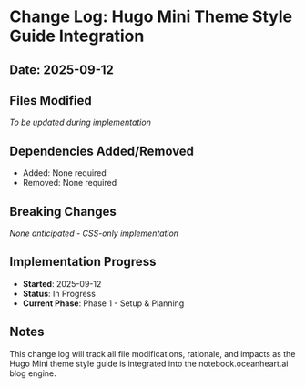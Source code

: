 # Change Log: Hugo Mini Theme Style Guide Integration

## Date: 2025-09-12

## Files Modified

*To be updated during implementation*

## Dependencies Added/Removed

- Added: None required
- Removed: None required

## Breaking Changes

*None anticipated - CSS-only implementation*

## Implementation Progress

- **Started**: 2025-09-12
- **Status**: In Progress
- **Current Phase**: Phase 1 - Setup & Planning

## Notes

This change log will track all file modifications, rationale, and impacts as the Hugo Mini theme style guide is integrated into the notebook.oceanheart.ai blog engine.